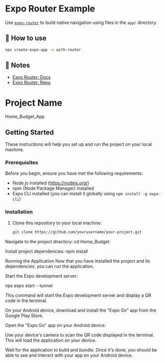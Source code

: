 # Expo Router Example

Use [`expo-router`](https://expo.github.io/router) to build native navigation using files in the `app/` directory.

## 🚀 How to use

```sh
npx create-expo-app -e with-router
```

## 📝 Notes

- [Expo Router: Docs](https://expo.github.io/router)
- [Expo Router: Repo](https://github.com/expo/router)

# Project Name

Home_Budget_App

## Getting Started

These instructions will help you set up and run the project on your local machine.

### Prerequisites

Before you begin, ensure you have met the following requirements:

- Node.js installed (https://nodejs.org/)
- npm (Node Package Manager) installed
- Expo CLI installed (you can install it globally using `npm install -g expo-cli`)

### Installation

1. Clone this repository to your local machine:

   ```sh
   git clone https://github.com/yourusername/your-project.git
   ```

Navigate to the project directory:
cd Home_Budget

Install project dependencies:
npm install

Running the Application
Now that you have installed the project and its dependencies, you can run the application.

Start the Expo development server:

npx expo start --tunnel

This command will start the Expo development server and display a QR code in the terminal.

On your Android device, download and install the "Expo Go" app from the Google Play Store.

Open the "Expo Go" app on your Android device.

Use your device's camera to scan the QR code displayed in the terminal. This will load the application on your device.

Wait for the application to build and bundle. Once it's done, you should be able to see and interact with your app on your Android device.
